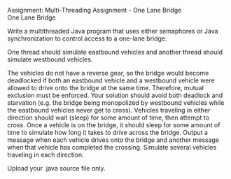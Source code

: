 Assignment: Multi-Threading Assignment - One Lane Bridge  
One Lane Bridge  

Write a multithreaded Java program that uses either semaphores or Java synchronization to control access to a one-lane bridge.  

One thread should simulate eastbound vehicles and another thread should simulate westbound vehicles.  

The vehicles do not have a reverse gear, so the bridge would become deadlocked if both an eastbound vehicle and a westbound vehicle were allowed to drive onto the bridge at the same time. Therefore, mutual exclusion must be enforced. Your solution should avoid both deadlock and starvation (e.g. the bridge being monopolized by westbound vehicles while the eastbound vehicles never get to cross). Vehicles traveling in either direction should wait (sleep) for some amount of time, then attempt to cross. Once a vehicle is on the bridge, it should sleep for some amount of time to simulate how long it takes to drive across the bridge. Output a message when each vehicle drives onto the bridge and another message when that vehicle has completed the crossing. Simulate several vehicles traveling in each direction.  

Upload your .java source file only.  
